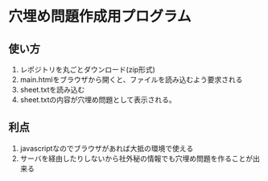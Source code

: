 # 穴埋め問題作成用プログラム

## 使い方
1. レポジトリを丸ごとダウンロード(zip形式)
2. main.htmlをブラウザから開くと、ファイルを読み込むよう要求される
3. sheet.txtを読み込む
4. sheet.txtの内容が穴埋め問題として表示される。

## 利点
1. javascriptなのでブラウザがあれば大抵の環境で使える
2. サーバを経由したりしないから社外秘の情報でも穴埋め問題を作ることが出来る

